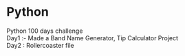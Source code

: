 # Python
Python 100 days challenge
<br>
Day1 :- Made a Band Name Generator, Tip Calculator Project
<br>
Day2 : Rollercoaster file
